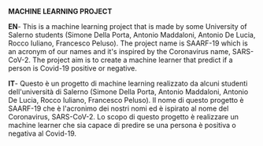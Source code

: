 **MACHINE LEARNING PROJECT**

**EN**- This is a machine learning project that is made by some University of Salerno students (Simone Della Porta, Antonio Maddaloni, Antonio De Lucia, Rocco Iuliano, Francesco Peluso). The project name is SAARF-19 which is an acronym of our names and it's inspired by the Coronavirus name, SARS-CoV-2. The project aim is to create a machine learner that predict if a person is Covid-19 positive or negative.

**IT**- Questo è un progetto di machine learning realizzato da alcuni studenti dell'università di Salerno (Simone Della Porta, Antonio Maddaloni, Antonio De Lucia, Rocco Iuliano, Francesco Peluso). Il nome di questo progetto è SAARF-19 che è l'acronimo dei nostri nomi ed è ispirato al nome del Coronavirus, SARS-CoV-2. Lo scopo di questo progetto è realizzare un machine learner che sia capace di predire se una persona è positiva o negativa al Covid-19.
